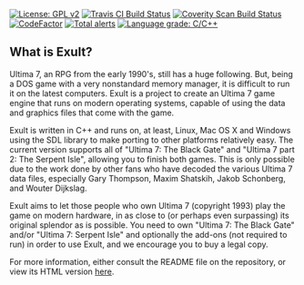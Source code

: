 [![License: GPL v2](https://img.shields.io/badge/License-GPL%20v2-blue.svg)](https://www.gnu.org/licenses/old-licenses/gpl-2.0.en.html)
[![Travis CI Build Status](https://img.shields.io/travis/exult/exult/master.svg?label=Travis+CI+Build)](https://www.travis-ci.org/exult/exult)
[![Coverity Scan Build Status](https://scan.coverity.com/projects/10872/badge.svg)](https://scan.coverity.com/projects/exult-exult)
[![CodeFactor](https://www.codefactor.io/repository/github/exult/exult/badge)](https://www.codefactor.io/repository/github/exult/exult)
[![Total alerts](https://img.shields.io/lgtm/alerts/g/exult/exult.svg?logo=lgtm&logoWidth=18)](https://lgtm.com/projects/g/exult/exult/alerts/)
[![Language grade: C/C++](https://img.shields.io/lgtm/grade/cpp/g/exult/exult.svg?logo=lgtm&logoWidth=18)](https://lgtm.com/projects/g/exult/exult/context:cpp)

What is Exult?
----

Ultima 7, an RPG from the early 1990's, still has a huge following. But, being a DOS game with a very nonstandard memory manager, it is difficult to run it on the latest computers. Exult is a project to create an Ultima 7 game engine that runs on modern operating systems, capable of using the data and graphics files that come with the game.

Exult is written in C++ and runs on, at least, Linux, Mac OS X and Windows using the SDL library to make porting to other platforms relatively easy. The current version supports all of "Ultima 7: The Black Gate" and "Ultima 7 part 2: The Serpent Isle", allowing you to finish both games. This is only possible due to the work done by other fans who have decoded the various Ultima 7 data files, especially Gary Thompson, Maxim Shatskih, Jakob Schonberg, and Wouter Dijkslag.

Exult aims to let those people who own Ultima 7 (copyright 1993) play the game on modern hardware, in as close to (or perhaps even surpassing) its original splendor as is possible. You need to own "Ultima 7: The Black Gate" and/or "Ultima 7: Serpent Isle" and optionally the add-ons (not required to run) in order to use Exult, and we encourage you to buy a legal copy.

For more information, either consult the README file on the repository, or view its HTML version [here](http://exult.sourceforge.net/docs.php).
